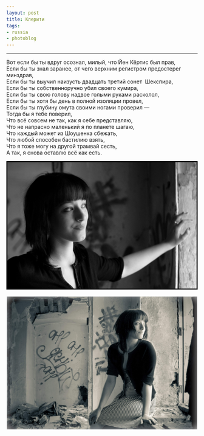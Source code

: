 ```yaml
---
layout: post
title: Клерити
tags:
- russia
- photoblog
---
```


* * *

Вот если бы ты вдруг осознал,&nbsp;милый,&nbsp;что Йен Кёртис был прав,  
Если бы ты знал заранее,&nbsp;от чего верхним регистром предостерег минздрав,  
Если бы ты выучил наизусть двадцать третий сонет&nbsp; Шекспира,  
Если бы ты собственноручно убил своего кумира,  
Если бы ты свою голову надвое голыми руками расколол,  
Если бы ты хотя бы день в полной изоляции провел,  
Если бы ты глубину омута своими ногами проверил —  
Тогда бы я тебе поверил,  
Что всё совсем не так,&nbsp;как я себе представляю,  
Что не напрасно маленький я по планете шагаю,  
Что каждый может из Шоушенка сбежать,  
Что любой способен бастилию взять,  
Что я тоже могу на другой трамвай сесть,  
А так,&nbsp;я снова оставлю всё как есть.

![Waiting for a better world, фото Дмитрия Афонина, на фото — Анна Глазырина, 2010 год](/assets/images/2017/10/IMG_1059.jpg)

![Waiting for a better world, фото Дмитрия Афонина, на фото — Анна Глазырина, 2010 год](/assets/images/2017/10/IMG_1045-2.jpg)